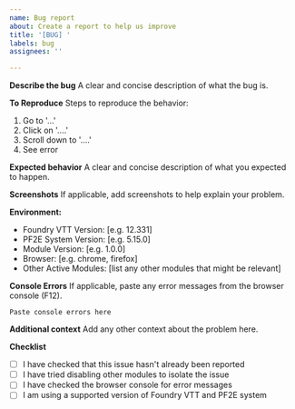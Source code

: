 ```yaml
---
name: Bug report
about: Create a report to help us improve
title: '[BUG] '
labels: bug
assignees: ''

---
```


**Describe the bug**
A clear and concise description of what the bug is.

**To Reproduce**
Steps to reproduce the behavior:
1. Go to '...'
2. Click on '....'
3. Scroll down to '....'
4. See error

**Expected behavior**
A clear and concise description of what you expected to happen.

**Screenshots**
If applicable, add screenshots to help explain your problem.

**Environment:**
 - Foundry VTT Version: [e.g. 12.331]
 - PF2E System Version: [e.g. 5.15.0]
 - Module Version: [e.g. 1.0.0]
 - Browser: [e.g. chrome, firefox]
 - Other Active Modules: [list any other modules that might be relevant]

**Console Errors**
If applicable, paste any error messages from the browser console (F12).

```
Paste console errors here
```

**Additional context**
Add any other context about the problem here.

**Checklist**
- [ ] I have checked that this issue hasn't already been reported
- [ ] I have tried disabling other modules to isolate the issue
- [ ] I have checked the browser console for error messages
- [ ] I am using a supported version of Foundry VTT and PF2E system
